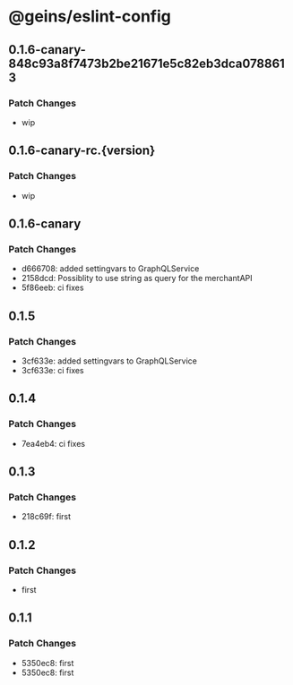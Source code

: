 # @geins/eslint-config

## 0.1.6-canary-848c93a8f7473b2be21671e5c82eb3dca0788613

### Patch Changes

- wip

## 0.1.6-canary-rc.{version}

### Patch Changes

- wip

## 0.1.6-canary

### Patch Changes

- d666708: added settingvars to GraphQLService
- 2158dcd: Possiblity to use string as query for the merchantAPI
- 5f86eeb: ci fixes

## 0.1.5

### Patch Changes

- 3cf633e: added settingvars to GraphQLService
- 3cf633e: ci fixes

## 0.1.4

### Patch Changes

- 7ea4eb4: ci fixes

## 0.1.3

### Patch Changes

- 218c69f: first

## 0.1.2

### Patch Changes

- first

## 0.1.1

### Patch Changes

- 5350ec8: first
- 5350ec8: first
